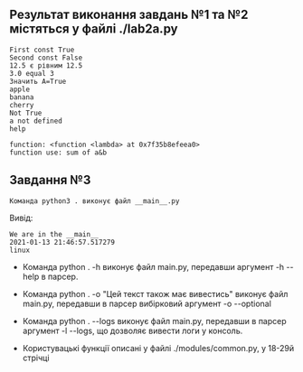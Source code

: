 
## Результат виконання завдань №1 та №2 містяться у файлі ./lab2a.py
```
First const True
Second const False
12.5 є рівним 12.5
3.0 equal 3
Значить А=True
apple
banana
cherry
Not True
a not defined
help

function: <function <lambda> at 0x7f35b8efeea0>
function use: sum of a&b
```

## Завдання №3

    Команда python3 . виконує файл __main__.py

Вивід:
```
We are in the __main__
2021-01-13 21:46:57.517279
linux
```
   + Команда python . -h виконує файл main.py, передавши аргумент -h --help в парсер.

   + Команда python . -o "Цей текст також має вивестись" виконує файл main.py, передавши в парсер вибірковий аргумент -o --optional

   + Команда python . --logs виконує файл main.py, передавши в парсер аргумент -l --logs, що дозволяє вивести логи у консоль.

   + Користувацькі функції описані у файлі ./modules/common.py, у 18-29й стрічці

